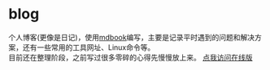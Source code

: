 # blog
个人博客(更像是日记)，使用[mdbook](https://github.com/rust-lang/mdBook)编写，主要是记录平时遇到的问题和解决方案，还有一些常用的工具网址、Linux命令等。  
目前还在整理阶段，之前写过很多零碎的心得先慢慢放上来。
[点我访问在线版](https://github.com/rust-lang/mdBook)
